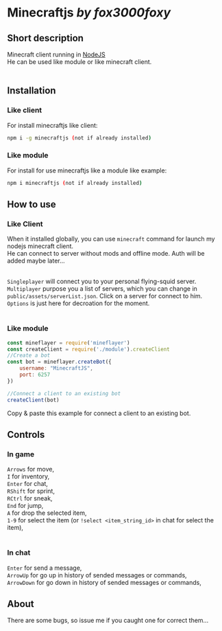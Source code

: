 # Minecraftjs _by fox3000foxy_
## Short description
Minecraft client running in [NodeJS](https://nodejs.org/en/download/)<br>
He can be used like module or like minecraft client.<br><br>

## Installation
### Like client
For install minecraftjs like client:
```bash
npm i -g minecraftjs (not if already installed)
```
### Like module
For install for use minecraftjs like a module like example:
```bash
npm i minecraftjs (not if already installed)
```

## How to use
### Like Client
When it installed globally, you can use `minecraft` command for launch my nodejs minecraft client.<br>
He can connect to server without mods and offline mode. Auth will be added maybe later...<br><br>

`Singleplayer` will connect you to your personal flying-squid server.<br>
`Multiplayer` purpose you a list of servers, which you can change in `public/assets/serverList.json`. Click on a server for connect to him.<br>
`Options` is just here for decroation for the moment.<br><br>

### Like module
```js
const mineflayer = require('mineflayer')
const createClient = require('./module').createClient
//Create a bot
const bot = mineflayer.createBot({
	username: "MinecraftJS",
	port: 6257
})

//Connect a client to an existing bot
createClient(bot)
```

Copy & paste this example for connect a client to an existing bot.

## Controls
### In game
`Arrows` for move,<br>
`I` for inventory,<br>
`Enter` for chat,<br>
`RShift` for sprint,<br>
`RCtrl` for sneak,<br>
`End` for jump,<br>
`A` for drop the selected item,<br>
`1-9` for select the item (or `!select <item_string_id>` in chat for select the item),<br><br>

### In chat
`Enter` for send a message,<br>
`ArrowUp` for go up in history of sended messages or commands,<br>
`ArrowDown` for go down in history of sended messages or commands,<br>

## About
There are some bugs, so issue me if you caught one for correct them...
